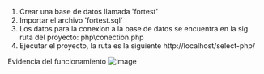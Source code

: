 1. Crear una base de datos llamada 'fortest'
2. Importar el archivo 'fortest.sql'
3. Los datos para la conexion a la base de datos se encuentra en la sig ruta del proyecto: php\conection.php
4. Ejecutar el proyecto, la ruta es la siguiente http://localhost/select-php/

Evidencia del funcionamiento
![image](https://user-images.githubusercontent.com/29169664/223605283-d6839578-6b1d-4c51-baf3-884818b01b00.png)


